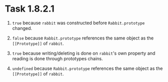 # Task 1.8.2.1

1. `true` because `rabbit` was constructed before `Rabbit.prototype` changed.

2. `false` because `Rabbit.prototype` references the same object as the
`[[Prototype]]` of `rabbit`.

3. `true` because writing/deleting is done on `rabbit`'s own property and
reading is done through prototypes chains.

4. `undefined` because `Rabbit.prototype` references the same object as the
`[[Prototype]]` of `rabbit`.

